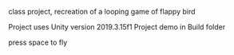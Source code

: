 class project, recreation of a looping game of flappy bird

Project uses Unity version 2019.3.15f1
Project demo in Build folder

press space to fly